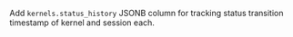 Add `kernels.status_history` JSONB column for tracking status transition timestamp of kernel and session each.
